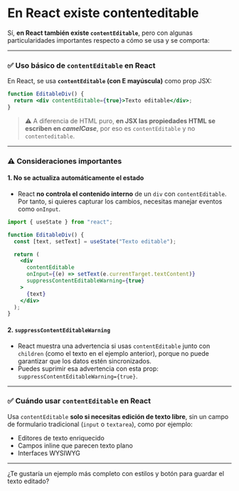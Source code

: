 # En React existe contenteditable
Sí, **en React también existe `contentEditable`**, pero con algunas particularidades importantes respecto a cómo se usa y se comporta:

---

### ✅ Uso básico de `contentEditable` en React

En React, se usa **`contentEditable` (con E mayúscula)** como prop JSX:

```jsx
function EditableDiv() {
  return <div contentEditable={true}>Texto editable</div>;
}
```

> ⚠️ A diferencia de HTML puro, **en JSX las propiedades HTML se escriben en *camelCase***, por eso es `contentEditable` y no `contenteditable`.

---

### ⚠️ Consideraciones importantes

#### 1. **No se actualiza automáticamente el estado**

* React **no controla el contenido interno** de un `div` con `contentEditable`. Por tanto, si quieres capturar los cambios, necesitas manejar eventos como `onInput`.

```jsx
import { useState } from "react";

function EditableDiv() {
  const [text, setText] = useState("Texto editable");

  return (
    <div
      contentEditable
      onInput={(e) => setText(e.currentTarget.textContent)}
      suppressContentEditableWarning={true}
    >
      {text}
    </div>
  );
}
```

#### 2. **`suppressContentEditableWarning`**

* React muestra una advertencia si usas `contentEditable` junto con `children` (como el texto en el ejemplo anterior), porque no puede garantizar que los datos estén sincronizados.
* Puedes suprimir esa advertencia con esta prop: `suppressContentEditableWarning={true}`.

---

### ✅ Cuándo usar `contentEditable` en React

Usa `contentEditable` **solo si necesitas edición de texto libre**, sin un campo de formulario tradicional (`input` o `textarea`), como por ejemplo:

* Editores de texto enriquecido
* Campos inline que parecen texto plano
* Interfaces WYSIWYG

---

¿Te gustaría un ejemplo más completo con estilos y botón para guardar el texto editado?
